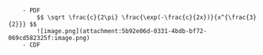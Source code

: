 
        - PDF
            $$ \sqrt \frac{c}{2\pi} \frac{\exp(-\frac{c}{2x})}{x^{\frac{3}{2}}} $$
            ![image.png](attachment:5b92e06d-0331-4bdb-bf72-069cd582325f:image.png)
        - CDF